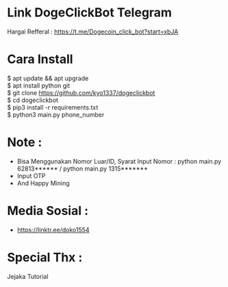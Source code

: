 # Link DogeClickBot Telegram
Hargai Refferal : https://t.me/Dogecoin_click_bot?start=xbJA

# Cara Install 
$ apt update && apt upgrade<br>
$ apt install python git<br>
$ git clone https://github.com/kyo1337/dogeclickbot<br>
$ cd dogeclickbot<br>
$ pip3 install -r requirements.txt<br>
$ python3 main.py phone_number<br>

# Note :
- Bisa Menggunakan Nomor Luar/ID, Syarat Input Nomor : python main.py 62813****** / python main.py 1315*******
- Input OTP
- And Happy Mining

# Media Sosial :
- https://linktr.ee/doko1554

# Special Thx :
Jejaka Tutorial
